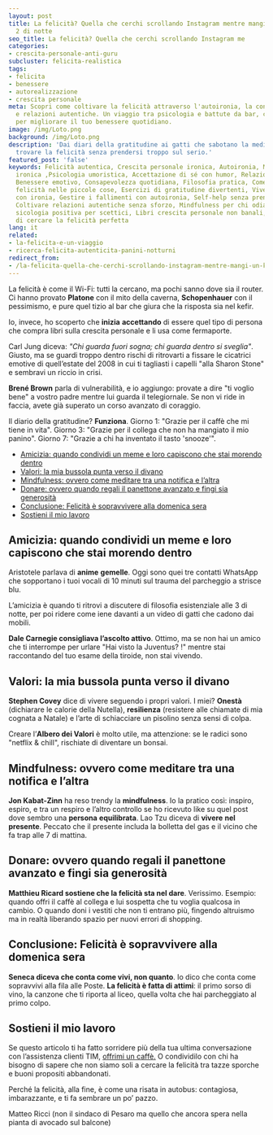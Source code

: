 ```yaml
---
layout: post
title: La felicità? Quella che cerchi scrollando Instagram mentre mangi un kebab alle
  2 di notte
seo_title: La felicità? Quella che cerchi scrollando Instagram me
categories:
- crescita-personale-anti-guru
subcluster: felicita-realistica
tags:
- felicita
- benessere
- autorealizzazione
- crescita personale
meta: Scopri come coltivare la felicità attraverso l'autoironia, la consapevolezza
  e relazioni autentiche. Un viaggio tra psicologia e battute da bar, con esempi pratici
  per migliorare il tuo benessere quotidiano.
image: /img/Loto.png
background: /img/Loto.png
description: 'Dai diari della gratitudine ai gatti che sabotano la meditazione: come
  trovare la felicità senza prendersi troppo sul serio.'
featured_post: 'false'
keywords: Felicità autentica, Crescita personale ironica, Autoironia, Mindfulness
  ironica ,Psicologia umoristica, Accettazione di sé con humor, Relazioni positive,
  Benessere emotivo, Consapevolezza quotidiana, Filosofia pratica, Come trovare la
  felicità nelle piccole cose, Esercizi di gratitudine divertenti, Vivere nel presente
  con ironia, Gestire i fallimenti con autoironia, Self-help senza prendersi sul serio,
  Coltivare relazioni autentiche senza sforzo, Mindfulness per chi odia meditare,
  sicologia positiva per scettici, Libri crescita personale non banali, Come smettere
  di cercare la felicità perfetta
lang: it
related:
- la-felicita-e-un-viaggio
- ricerca-felicita-autenticita-panini-notturni
redirect_from:
- /la-felicita-quella-che-cerchi-scrollando-instagram-mentre-mangi-un-kebab-alle-2-di-notte/
---
```

La felicità è come il Wi-Fi: tutti la cercano, ma pochi sanno dove sia il router. Ci hanno provato **Platone** con il mito della caverna, **Schopenhauer** con il pessimismo, e pure quel tizio al bar che giura che la risposta sia nel kefir. 

Io, invece, ho scoperto che **inizia** **accettando** di essere quel tipo di persona che compra libri sulla crescita personale e li usa come fermaporte. 

Carl Jung diceva: *"Chi guarda fuori sogna; chi guarda dentro si sveglia"*. Giusto, ma se guardi troppo dentro rischi di ritrovarti a fissare le cicatrici emotive di quell’estate del 2008 in cui ti tagliasti i capelli "alla Sharon Stone" e sembravi un riccio in crisi. 

**Brené Brown** parla di vulnerabilità, e io aggiungo: provate a dire "ti voglio bene" a vostro padre mentre lui guarda il telegiornale. Se non vi ride in faccia, avete già superato un corso avanzato di coraggio. 

Il diario della gratitudine? **Funziona**. Giorno 1: "Grazie per il caffè che mi tiene in vita". Giorno 3: "Grazie per il collega che non ha mangiato il mio panino". Giorno 7: "Grazie a chi ha inventato il tasto 'snooze'". 

- [Amicizia: quando condividi un meme e loro capiscono che stai morendo dentro](#amicizia-quando-condividi-un-meme-e-loro-capiscono-che-stai-morendo-dentro)
- [Valori: la mia bussola punta verso il divano](#valori-la-mia-bussola-punta-verso-il-divano)
- [Mindfulness: ovvero come meditare tra una notifica e l’altra](#mindfulness-ovvero-come-meditare-tra-una-notifica-e-laltra)
- [Donare: ovvero quando regali il panettone avanzato e fingi sia generosità](#donare-ovvero-quando-regali-il-panettone-avanzato-e-fingi-sia-generosità)
- [Conclusione: Felicità è sopravvivere alla domenica sera](#conclusione-felicità-è-sopravvivere-alla-domenica-sera)
- [Sostieni il mio lavoro](#sostieni-il-mio-lavoro)


## Amicizia: quando condividi un meme e loro capiscono che stai morendo dentro 

Aristotele parlava di **anime** **gemelle**. Oggi sono quei tre contatti WhatsApp che sopportano i tuoi vocali di 10 minuti sul trauma del parcheggio a strisce blu. 

L’amicizia è quando ti ritrovi a discutere di filosofia esistenziale alle 3 di notte, per poi ridere come iene davanti a un video di gatti che cadono dai mobili. 

**Dale Carnegie consigliava l’ascolto attivo**. Ottimo, ma se non hai un amico che ti interrompe per urlare "Hai visto la Juventus? !" mentre stai raccontando del tuo esame della tiroide, non stai vivendo. 

## Valori: la mia bussola punta verso il divano 

**Stephen Covey** dice di vivere seguendo i propri valori. I miei? **Onestà** (dichiarare le calorie della Nutella), **resilienza** (resistere alle chiamate di mia cognata a Natale) e l’arte di schiacciare un pisolino senza sensi di colpa. 

Creare l’**Albero dei Valori** è molto utile, ma attenzione: se le radici sono "netflix & chill", rischiate di diventare un bonsai. 

## Mindfulness: ovvero come meditare tra una notifica e l’altra 

**Jon Kabat-Zinn** ha reso trendy la **mindfulness**. Io la pratico così: inspiro, espiro, e tra un respiro e l’altro controllo se ho ricevuto like su quel post dove sembro una **persona** **equilibrata**. Lao Tzu diceva di **vivere** **nel** **presente**. Peccato che il presente includa la bolletta del gas e il vicino che fa trap alle 7 di mattina. 

## Donare: ovvero quando regali il panettone avanzato e fingi sia generosità 

**Matthieu Ricard sostiene che la felicità sta nel dare**. Verissimo. Esempio: quando offri il caffè al collega e lui sospetta che tu voglia qualcosa in cambio. O quando doni i vestiti che non ti entrano più, fingendo altruismo ma in realtà liberando spazio per nuovi errori di shopping. 

## Conclusione: Felicità è sopravvivere alla domenica sera 

**Seneca diceva che conta come vivi, non quanto**. Io dico che conta come sopravvivi alla fila alle Poste. **La felicità è fatta di attimi**: il primo sorso di vino, la canzone che ti riporta al liceo, quella volta che hai parcheggiato al primo colpo. 

## Sostieni il mio lavoro 

Se questo articolo ti ha fatto sorridere più della tua ultima conversazione con l’assistenza clienti TIM, [offrimi un caffè.](https://www.paypal.me/pythonmat) 
O condividilo con chi ha bisogno di sapere che non siamo soli a cercare la felicità tra tazze sporche e buoni propositi abbandonati. 

Perché la felicità, alla fine, è come una risata in autobus: contagiosa, imbarazzante, e ti fa sembrare un po’ pazzo.

Matteo Ricci (non il sindaco di Pesaro ma quello che ancora spera nella pianta di avocado sul balcone) 